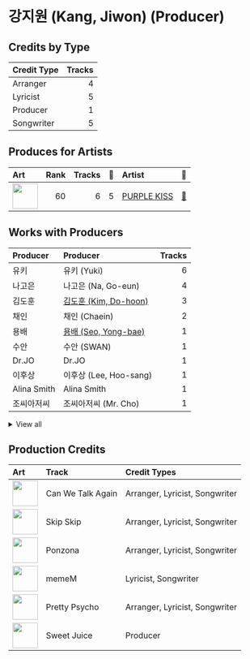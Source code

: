 # 강지원 (Kang, Jiwon) (Producer)

## Credits by Type

| Credit Type | Tracks |
|:---|---:|
| Arranger | 4 |
| Lyricist | 5 |
| Producer | 1 |
| Songwriter | 5 |

## Produces for Artists

| Art | Rank | Tracks | 💚 | Artist | 🔗 |
|:---|---:|---:|---:|:---|:---|
| <img src="https://i.scdn.co/image/ab6761610000e5eb0a49e2caa8d0ce8e26f60eed" alt="" width="50" /> | 60 | 6 | 5 | [PURPLE KISS](../../artists/purple_kiss/overview.md) | [🔗](https://open.spotify.com/artist/62T5PGHWJ9sxP2SJq20IHq) |

## Works with Producers

| Producer | Producer | Tracks |
|:---|:---|---:|
| 유키 | 유키 (Yuki) | 6 |
| 나고은 | 나고은 (Na, Go-eun) | 4 |
| 김도훈 | [김도훈 (Kim, Do-hoon)](../김도훈_(kim,_do-hoon)/overview.md) | 3 |
| 채인 | 채인 (Chaein) | 2 |
| 용배 | [용배 (Seo, Yong-bae)](../용배_(seo,_yong-bae)/overview.md) | 1 |
| 수안 | 수안 (SWAN) | 1 |
| Dr.JO | Dr.JO | 1 |
| 이후상 | 이후상 (Lee, Hoo-sang) | 1 |
| Alina Smith | Alina Smith | 1 |
| 조씨아저씨 | 조씨아저씨 (Mr. Cho) | 1 |


<details>
<summary>View all</summary>

| Producer | Producer | Tracks |
|:---|:---|---:|
| Davve | Davve | 1 |
| Annalise Morelli | Annalise Morelli | 1 |
| LYRE | LYRE | 1 |

</details>


## Production Credits

| Art | Track | Credit Types |
|:---|:---|:---|
| <img src="https://i.scdn.co/image/ab67616d0000b273548e75657d21c646111cfa1d" alt="" width="50" /> | Can We Talk Again | Arranger, Lyricist, Songwriter |
| <img src="https://i.scdn.co/image/ab67616d0000b27345e7faa0d84701c0447e4188" alt="" width="50" /> | Skip Skip | Arranger, Lyricist, Songwriter |
| <img src="https://i.scdn.co/image/ab67616d0000b27345e7faa0d84701c0447e4188" alt="" width="50" /> | Ponzona | Arranger, Lyricist, Songwriter |
| <img src="https://i.scdn.co/image/ab67616d0000b27346c28fd13126fd9428625411" alt="" width="50" /> | memeM | Lyricist, Songwriter |
| <img src="https://i.scdn.co/image/ab67616d0000b27346c28fd13126fd9428625411" alt="" width="50" /> | Pretty Psycho | Arranger, Lyricist, Songwriter |
| <img src="https://i.scdn.co/image/ab67616d0000b273d0a630ea925711a258bb3c93" alt="" width="50" /> | Sweet Juice | Producer |